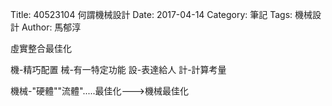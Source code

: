 Title: 40523104 何謂機械設計
Date: 2017-04-14
Category: 筆記
Tags: 機械設計
Author: 馬郁淳
 
虛實整合最佳化
<!-- PELICAN_END_SUMMARY -->
機-精巧配置
械-有一特定功能
設-表達給人
計-計算考量

機械-"硬體""流體".....最佳化--->機械最佳化
